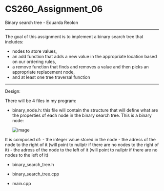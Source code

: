 # CS260_Assignment_06
Binary search tree - Eduarda Reolon

------------------------------------------------------------------------------------------------------------------------------------------------------------------------------------------------------------

The goal of this assignment is to implement a binary search tree that includes:
- nodes to store values,
- an add function that adds a new value in the appropriate location based on our ordering rules,
- a remove function that finds and removes a value and then picks an appropriate replacement node,
- and at least one tree traversal function

------------------------------------------------------------------------------------------------------------------------------------------------------------------------------------------------------------

Design:

There will be 4 files in my program:

- binary_node.h: this file will contain the structure that will define what are the properties of each node in the binary search tree. This is a binary node:

  ![image](https://github.com/dudareolon/CS260_Assignment_06/assets/102680672/f524f40a-0bd9-40d7-9630-c13b9757ab36)

It is composed of:
        - the integer value stored in the node
        - the adress of the node to the right of it (will point to nullptr if there are no nodes to the right of it)
        - the adress of the node to the left of it (will point to nullptr if there are no nodes to the left of it)

- binary_search_tree.h

- binary_search_tree.cpp

- main.cpp
